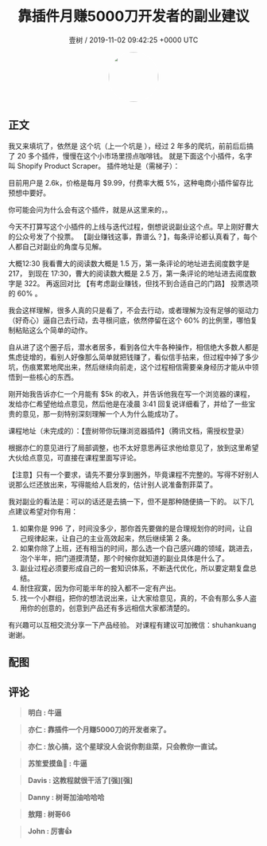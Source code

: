 <h1 align="center">靠插件月赚5000刀开发者的副业建议</h1>
<p align="center">
    <a>壹树 / 2019-11-02 09:42:25 &#43;0000 UTC</a>
</p>

<div align="center">
    <img src="https://images.zsxq.com/Fsq9FGqr0sJ_wXToibsA8GVJ47u_?e=1590940799&amp;token=kIxbL07-8jAj8w1n4s9zv64FuZZNEATmlU_Vm6zD:T6psMRO0HZX3j0qAb-fNIw2j2wQ=" width="100" height="100" style="border:1px solid;border-radius:50%; color:#ffffff"/>
</div>

## 正文

<div>
我又来填坑了，依然是  这个坑（上一个坑是 ），经过 2 年多的爬坑，前前后后搞了 20 多个插件，慢慢在这个小市场里捞点咖啡钱。
就是下面这个小插件，名字叫 Shopify Product Scraper。
插件地址是（需梯子）：


目前用户是 2.6k，价格是每月 $9.99，付费率大概 5%，这种电商小插件留存比预想中要好。

你可能会问为什么会有这个插件，就是从这里来的，。

今天不打算写这个小插件的上线与迭代过程，倒想说说副业这个点。早上刚好曹大的公众号发了个投票。
【副业赚钱这事，靠谱么？】，每条评论都认真看了，每个人都自己对副业的角度与见解。

大概12:30 我看曹大的阅读数大概是 1.5 万，第一条评论的地址进去阅度数字是 217，
到现在 17:30，曹大的阅读数大概是 2.5 万，第一条评论的地址进去阅度数字是 322。
再返回对比 【有考虑副业赚钱，但找不到合适自己的门路】 投票选项的 60% 。

我会这样理解，很多人真的只是看了，不会去行动，或者理解为没有足够的驱动力（好奇心）逼自己去行动，去寻根问底，依然停留在这个 60% 的比例里，哪怕复制粘贴这么个简单的动作。

自从进了这个圈子后，潜水者居多，看到各位大牛各种操作，相信绝大多数人都是焦虑徒增的，看别人好像那么简单就把钱赚了，看似信手拈来，但过程中掉了多少坑，伤痕累累地爬出来，然后继续向前走，这个过程相信需要亲身经历才能从中领悟到一些核心的东西。

刚开始我告诉亦仁一个月能有 $5k 的收入，并告诉他我在写一个浏览器的课程，发给亦仁希望他给点意见，然后他是在凌晨 3:41 回复说详细看了，并给了一些宝贵的意见，那一刻特别深刻理解一个人为什么能成功了。

课程地址（未完成的）：【壹树带你玩赚浏览器插件】（腾讯文档，需授权登录）

根据亦仁的意见进行了局部调整，也不太好意思再征求他给意见了，放到这里希望大伙给点意见，可直接在课程里面写评论。

【注意】只有一个要求，请先不要分享到圈外，毕竟课程不完整的。写得不好别人说那么烂还放出来，写得能给人启发的，估计别人说准备割菲菜了。

我对副业的看法是：可以的话还是去搞一下，但不是那种随便搞一下的。
以下几点建议希望对你有用：
1. 如果你是 996 了，时间没多少，那你首先要做的是合理规划你的时间，让自己规律起来，让自己的主业高效起来，然后继续第 2 条。
2. 如果你除了上班，还有相当的时间，那么选一个自己感兴趣的领域，跳进去，泡个半年，把门道摸清楚，那个时候你就知道的副业具体是什么了。
3. 副业过程必须要形成自己的一套知识体系，不断迭代优化，所以要定期复盘总结。
4. 耐住寂寞，因为你可能半年的投入都不一定有产出。
5. 找一个小群组，把你的想法说出来，让大家给意见，真的，不会有那么多人盗用你的创意的，创意到产品还有多远相信大家都清楚的。

有兴趣可以互相交流分享一下产品经验。
对课程有建议可加微信：shuhankuang
谢谢。
</div>

## 配图
<div class="image" align="center">

</div>

## 评论

<div align="left">
<div>

<blockquote >
<span> <strong>明白 : 牛逼 </strong></span>
</blockquote>

<blockquote >
<span> <strong>亦仁 : 靠插件一个月赚5000刀的开发者来了。 </strong></span>
</blockquote>

<blockquote >
<span> <strong>亦仁 : 放心搞，这个星球没人会说你割韭菜，只会教你一直试。 </strong></span>
</blockquote>

<blockquote >
<span> <strong>苏笙爱摸鱼🐶 : 牛逼 </strong></span>
</blockquote>

<blockquote >
<span> <strong>Davis : 这教程就很干活了[强][强] </strong></span>
</blockquote>

<blockquote >
<span> <strong>Danny : 树哥加油哈哈哈 </strong></span>
</blockquote>

<blockquote >
<span> <strong>敖翔 : 树哥66 </strong></span>
</blockquote>

<blockquote >
<span> <strong>John : 厉害👍 </strong></span>
</blockquote>

</div>
</div>